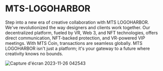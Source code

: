 # MTS-LOGOHARBOR
Step into a new era of creative collaboration with MTS LOGOHARBOR. We've revolutionized the way designers and clients work together. Our decentralized platform, fueled by VR, Web 3, and NFT technologies, offers direct communication, NFT-backed protection, and VR-powered VIP meetings. With MTS Coin, transactions are seamless globally. MTS LOGOHARBOR isn't just a platform; it's your gateway to a future where creativity knows no bounds.

![Capture d'écran 2023-11-26 042543](https://github.com/SkanderChayoukhi/MTS-project/assets/138572009/5f843880-a049-4e65-a24e-8252f5056132)

